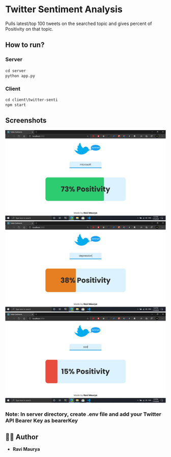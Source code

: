 # **Twitter Sentiment Analysis**

Pulls latest/top 100 tweets on the searched topic and gives percent of Positivity on that topic.<br>

## How to run?
### Server
```
cd server
python app.py
```

### Client
```
cd client\twitter-senti
npm start
```

## Screenshots

![Screenshot1](./client/twitter-senti/images/ss1.JPG)
![Screenshot2](./client/twitter-senti/images/ss2.JPG)
![Screenshot3](./client/twitter-senti/images/ss3.JPG)

### Note: In server directory, create .env file and add your Twitter API Bearer Key as bearerKey

## 👩‍💻 Author
- **Ravi Maurya**